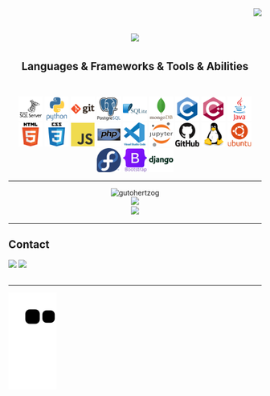 <!-- ### Hi there 👋 -->

<!--
**gutohertzog/gutohertzog** is a ✨ _special_ ✨ repository because its `README.md` (this file) appears on your GitHub profile.

Here are some ideas to get you started:

- 🔭 I’m currently working on ...
- 🌱 I’m currently learning ...
- 👯 I’m looking to collaborate on ...
- 🤔 I’m looking for help with ...
- 💬 Ask me about ...
- 📫 How to reach me: ...
- 😄 Pronouns: ...
- ⚡ Fun fact: ...
-->

<img align="right" src="https://visitor-badge.laobi.icu/badge?page_id=gutohertzog.gutohertzog">

<h1 align="center">
    <a href="https://git.io/typing-svg">
        <img src="https://readme-typing-svg.herokuapp.com/?lines=Hello,+There!+👋;I'm+Guto+Hertzog!&center=true&size=30">
    </a>
</h1>

<h2 align="center">Languages & Frameworks & Tools & Abilities</h2>
<br>
<p align="center">
    <code><img tittle="SQLServer" height="48" src="images/microsoftsqlserver-plain-wordmark.svg"></code>
    <code><img tittle="Python" height="48" src="images/python-original-wordmark.svg"></code>
    <code><img tittle="Git" height="48" src="images/git-original-wordmark.svg"></code>
    <code><img tittle="PostgreSQL" height="48" src="images/postgresql-original-wordmark.svg"></code>
    <code><img tittle="SQLite" height="48" src="images/sqlite-original-wordmark.svg"></code>
    <code><img tittle="MongoDB" height="48" src="images/mongodb-original-wordmark.svg"></code>
    <code><img tittle="C" height="48" src="images/c-original.svg"></code>
    <code><img tittle="C++" height="48" src="images/cplusplus-original.svg"></code>
    <code><img tittle="Java" height="48" src="images/java-original-wordmark.svg"></code>
    <code><img tittle="HTML" height="48" src="images/html5-original-wordmark.svg"></code>
    <code><img tittle="CSS" height="48" src="images/css3-original-wordmark.svg"></code>
    <code><img tittle="JS" height="48" src="images/javascript-original.svg"></code>
    <code><img tittle="PHP" height="48" src="images/php-original.svg"></code>
    <code><img tittle="VSCode" height="48" src="images/vscode-original-wordmark.svg"></code>
    <code><img tittle="Jupyter" height="48" src="images/jupyter-original-wordmark.svg"></code>
    <code><img tittle="GitHub" height="48" src="images/github-original-wordmark.svg"></code>
    <code><img tittle="Linux" height="48" src="images/linux-original.svg"></code>
    <code><img tittle="Ubuntu" height="48" src="images/ubuntu-plain-wordmark.svg"></code>
    <code><img tittle="Fedora" height="48" src="images/fedora-original.svg"></code>
    <code><img tittle="Bootstrap" height="48" src="images/bootstrap-original-wordmark.svg"></code>
    <code><img tittle="Django" height="48" src="images/django-plain-wordmark.svg"></code>
</p>
<hr>

<p align="center">
    <img width=390 src="https://github-readme-streak-stats.herokuapp.com/?user=gutohertzog&theme=react&border=61dafb&hide_border=true" alt="gutohertzog" /><br>
    <img width=390 src="https://github-readme-stats.vercel.app/api?username=gutohertzog&show_icons=true&theme=react&border_color=61dafb&hide_border=true" /><br>
    <img width=390 src="https://github-readme-stats.vercel.app/api/top-langs/?username=gutohertzog&hide=html,css&title_color=61dafb&text_color=ffffff&icon_color=61dafb&bg_color=20232a&langs_count=8&layout=compact&border_color=61dafb&hide_border=true" />
</p>
<hr>

## Contact
<div>
    <a href="https://www.linkedin.com/in/augusto-hertzog/" target="_blank"><img src="https://img.shields.io/badge/-LinkedIn-%230077B5?style=for-the-badge&logo=linkedin&logoColor=white" target="_blank"></a>
    <a href="https://twitter.com/GutoHertzog" target="_blank"><img src="https://img.shields.io/badge/-Twitter-%23EA4335?style=for-the-badge&logo=twitter&logoColor=white" target="_blank"></a>
    <!-- <a href="mailto:@gmail.com"><img src="https://img.shields.io/badge/-Gmail-%23333?style=for-the-badge&logo=gmail&logoColor=white" target="_blank"></a> -->
    </br>
    </br>
</div>
<hr>

![Snake animation](https://github.com/gutohertzog/gutohertzog/blob/output/github-contribution-grid-snake.svg)
